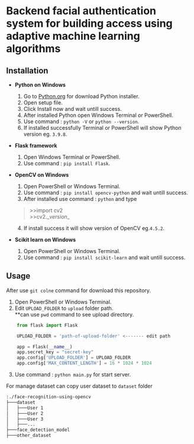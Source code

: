 # Backend facial authentication system for building access using adaptive machine learning algorithms #


## Installation ##
- **Python on Windows**
    1. Go to  [Python.org](https://www.python.org/downloads/) for download Python installer.
    2. Open setup file.
    3. Click Install now and wait untill success.
    4. After installed Python open Windows Terminal or PowerShell.
    5. Use command : ``python -V`` or `` python --version ``.
    6. If installed successfully Terminal or PowerShell will show Python version eg. `` 3.9.8 ``.

- **Flask framework**
    1. Open Windows Terminal or PowerShell.
    2. Use command : `` pip install Flask ``.

- **OpenCV on Windows**
    1. Open PowerShell or Windows Terminal.
    2. Use command : `` pip install opencv-python `` and wait untill success.
    3. After installed use command : `` python `` and type
    > \>>import cv2 \
    \>>cv2.\__version__
    4. If install success it will show version of OpenCV eg.`` 4.5.2 ``.


- **Scikit learn on Windows**
    1. Open PowerShell or Windows Terminal.
    2. Use command : `` pip install scikit-learn `` and wait untill success.


## Usage ##
After use `` git colne `` command for download this repository.
1. Open PowerShell or Windows Terminal.
2. Edit ``UPLOAD_FOLDER`` to ``upload`` folder path. \
 **can use ``pwd`` command to see upload directory.
```python
    from flask import Flask

    UPLOAD_FOLDER = 'path-of-upload-folder' <------- edit path

    app = Flask(__name__)
    app.secret_key = "secret-key"
    app.config['UPLOAD_FOLDER'] = UPLOAD_FOLDER
    app.config['MAX_CONTENT_LENGTH'] = 16 * 1024 * 1024
```
3. Use command : `` python main.py `` for start server.

For manage dataset can copy user dataset to ``dataset`` folder
```bash
:./face-recognition-using-opencv
├───dataset
│   ├───User 1
│   ├───User 2
│   ├───User 3
│   ├───...
├───face_detection_model
├───other_dataset
```